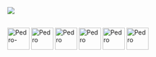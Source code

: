 ![](https://github-readme-stats.vercel.app/api?username=httpssantos&show_icons=true&theme=gruvbox)

<div style="display: inline_block"><br>
<img align="center" alt="Pedro-" height="50" width="50" src="https://cdn.jsdelivr.net/gh/devicons/devicon/icons/python/python-original.svg" >
<img align="center" alt="Pedro" height="50" width="50" src="https://cdn.jsdelivr.net/gh/devicons/devicon/icons/javascript/javascript-original.svg" >
<img align="center" alt="Pedro" height="50" width="50" src="https://cdn.jsdelivr.net/gh/devicons/devicon/icons/nodejs/nodejs-original.svg" >
<img align="center" alt="Pedro" height="50" width="50" src="https://cdn.jsdelivr.net/gh/devicons/devicon/icons/react/react-original.svg" >
<img align="center" alt="Pedro" height="50" width="50" src="https://cdn.jsdelivr.net/gh/devicons/devicon/icons/html5/html5-original.svg" >
<img align="center" alt="Pedro" height="50" width="50" src="https://cdn.jsdelivr.net/gh/devicons/devicon/icons/docker/docker-original.svg" >
<div>



